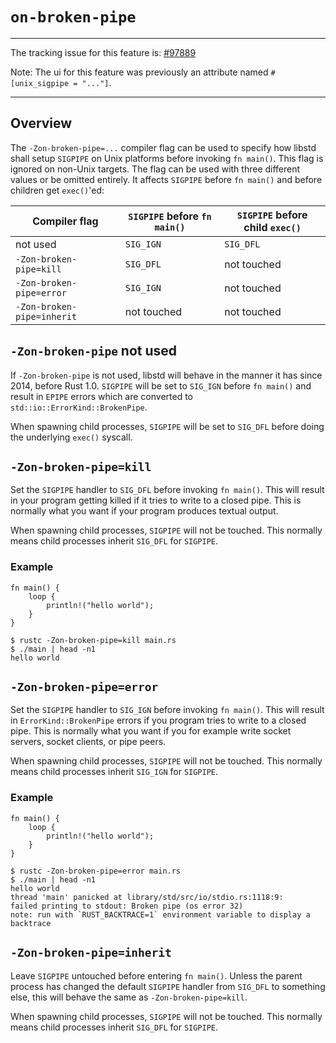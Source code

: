 # `on-broken-pipe`

--------------------

The tracking issue for this feature is: [#97889]

Note: The ui for this feature was previously an attribute named `#[unix_sigpipe = "..."]`.

[#97889]: https://github.com/rust-lang/rust/issues/97889

---


## Overview

The `-Zon-broken-pipe=...` compiler flag can be used to specify how libstd shall setup `SIGPIPE` on Unix platforms before invoking `fn main()`. This flag is ignored on non-Unix targets. The flag can be used with three different values or be omitted entirely. It affects `SIGPIPE` before `fn main()` and before children get `exec()`'ed:

| Compiler flag              | `SIGPIPE` before `fn main()` | `SIGPIPE` before child `exec()` |
|----------------------------|------------------------------|---------------------------------|
| not used                   | `SIG_IGN`                    | `SIG_DFL`                       |
| `-Zon-broken-pipe=kill`    | `SIG_DFL`                    | not touched                     |
| `-Zon-broken-pipe=error`   | `SIG_IGN`                    | not touched                     |
| `-Zon-broken-pipe=inherit` | not touched                  | not touched                     |


## `-Zon-broken-pipe` not used

If `-Zon-broken-pipe` is not used, libstd will behave in the manner it has since 2014, before Rust 1.0. `SIGPIPE` will be set to `SIG_IGN` before `fn main()` and result in `EPIPE` errors which are converted to `std::io::ErrorKind::BrokenPipe`.

When spawning child processes, `SIGPIPE` will be set to `SIG_DFL` before doing the underlying `exec()` syscall.


## `-Zon-broken-pipe=kill`

Set the `SIGPIPE` handler to `SIG_DFL` before invoking `fn main()`. This will result in your program getting killed if it tries to write to a closed pipe. This is normally what you want if your program produces textual output.

When spawning child processes, `SIGPIPE` will not be touched. This normally means child processes inherit `SIG_DFL` for `SIGPIPE`.

### Example

```rust,no_run
fn main() {
    loop {
        println!("hello world");
    }
}
```

```console
$ rustc -Zon-broken-pipe=kill main.rs
$ ./main | head -n1
hello world
```

## `-Zon-broken-pipe=error`

Set the `SIGPIPE` handler to `SIG_IGN` before invoking `fn main()`. This will result in `ErrorKind::BrokenPipe` errors if you program tries to write to a closed pipe. This is normally what you want if you for example write socket servers, socket clients, or pipe peers.

When spawning child processes, `SIGPIPE` will not be touched. This normally means child processes inherit `SIG_IGN` for `SIGPIPE`.

### Example

```rust,no_run
fn main() {
    loop {
        println!("hello world");
    }
}
```

```console
$ rustc -Zon-broken-pipe=error main.rs
$ ./main | head -n1
hello world
thread 'main' panicked at library/std/src/io/stdio.rs:1118:9:
failed printing to stdout: Broken pipe (os error 32)
note: run with `RUST_BACKTRACE=1` environment variable to display a backtrace
```

## `-Zon-broken-pipe=inherit`

Leave `SIGPIPE` untouched before entering `fn main()`. Unless the parent process has changed the default `SIGPIPE` handler from `SIG_DFL` to something else, this will behave the same as `-Zon-broken-pipe=kill`.

When spawning child processes, `SIGPIPE` will not be touched. This normally means child processes inherit `SIG_DFL` for `SIGPIPE`.
